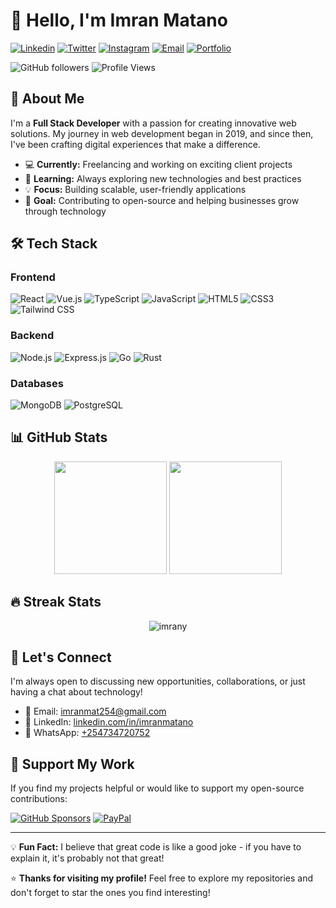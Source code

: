 # 👋 Hello, I'm Imran Matano

[![Linkedin](https://img.shields.io/badge/-LinkedIn-0077B5?style=for-the-badge&logo=Linkedin&logoColor=white)](https://www.linkedin.com/in/imranmatano)
[![Twitter](https://img.shields.io/badge/-Twitter-1DA1F2?style=for-the-badge&logo=Twitter&logoColor=white)](https://www.twitter.com/matano_imran)
[![Instagram](https://img.shields.io/badge/-Instagram-E4405F?style=for-the-badge&logo=Instagram&logoColor=white)](https://www.instagram.com/imrany00)
[![Email](https://img.shields.io/badge/-Email-D14836?style=for-the-badge&logo=Gmail&logoColor=white)](mailto:imranmat254@gmail.com)
[![Portfolio](https://img.shields.io/badge/-Portfolio-FF5722?style=for-the-badge&logo=firefox&logoColor=white)](https://portfolio-imran-matano.vercel.app/)

![GitHub followers](https://img.shields.io/github/followers/imrany?style=social)
![Profile Views](https://komarev.com/ghpvc/?username=imrany&color=brightgreen)

## 🚀 About Me

I'm a **Full Stack Developer** with a passion for creating innovative web solutions. My journey in web development began in 2019, and since then, I've been crafting digital experiences that make a difference.

- 💻 **Currently:** Freelancing and working on exciting client projects
- 🌱 **Learning:** Always exploring new technologies and best practices
- 💡 **Focus:** Building scalable, user-friendly applications
- 🎯 **Goal:** Contributing to open-source and helping businesses grow through technology

## 🛠️ Tech Stack

### Frontend
![React](https://img.shields.io/badge/React-20232A?style=for-the-badge&logo=react&logoColor=61DAFB)
![Vue.js](https://img.shields.io/badge/Vue.js-35495E?style=for-the-badge&logo=vue.js&logoColor=4FC08D)
![TypeScript](https://img.shields.io/badge/TypeScript-007ACC?style=for-the-badge&logo=typescript&logoColor=white)
![JavaScript](https://img.shields.io/badge/JavaScript-F7DF1E?style=for-the-badge&logo=javascript&logoColor=black)
![HTML5](https://img.shields.io/badge/HTML5-E34F26?style=for-the-badge&logo=html5&logoColor=white)
![CSS3](https://img.shields.io/badge/CSS3-1572B6?style=for-the-badge&logo=css3&logoColor=white)
![Tailwind CSS](https://img.shields.io/badge/Tailwind_CSS-38B2AC?style=for-the-badge&logo=tailwind-css&logoColor=white)

### Backend
![Node.js](https://img.shields.io/badge/Node.js-43853D?style=for-the-badge&logo=node.js&logoColor=white)
![Express.js](https://img.shields.io/badge/Express.js-404D59?style=for-the-badge)
![Go](https://img.shields.io/badge/Go-00ADD8?style=for-the-badge&logo=go&logoColor=white)
![Rust](https://img.shields.io/badge/Rust-000000?style=for-the-badge&logo=rust&logoColor=white)

### Databases
![MongoDB](https://img.shields.io/badge/MongoDB-4EA94B?style=for-the-badge&logo=mongodb&logoColor=white)
![PostgreSQL](https://img.shields.io/badge/PostgreSQL-316192?style=for-the-badge&logo=postgresql&logoColor=white)

## 📊 GitHub Stats

<div align="center">
  <img height="180em" src="https://github-readme-stats.vercel.app/api?username=imrany&show_icons=true&theme=tokyonight&include_all_commits=true&count_private=true"/>
  <img height="180em" src="https://github-readme-stats.vercel.app/api/top-langs/?username=imrany&layout=compact&langs_count=8&theme=tokyonight"/>
</div>

## 🔥 Streak Stats
<div align="center">
  <img src="https://github-readme-streak-stats.herokuapp.com/?user=imrany&theme=tokyonight" alt="imrany" />
</div>

## 🤝 Let's Connect

I'm always open to discussing new opportunities, collaborations, or just having a chat about technology!

- 📧 Email: [imranmat254@gmail.com](mailto:imranmat254@gmail.com)
- 💼 LinkedIn: [linkedin.com/in/imranmatano](https://www.linkedin.com/in/imranmatano)
- 📱 WhatsApp: [+254734720752](https://wa.me/+254734720752)

## 💖 Support My Work

If you find my projects helpful or would like to support my open-source contributions:

[![GitHub Sponsors](https://img.shields.io/badge/GitHub_Sponsors-EA4AAA?style=for-the-badge&logo=github-sponsors&logoColor=white)](https://github.com/sponsors/imrany)
[![PayPal](https://img.shields.io/badge/PayPal-00457C?style=for-the-badge&logo=paypal&logoColor=white)](https://www.paypal.com/donate/?hosted_button_id=VRRJJUFTANYFL)

---

💡 **Fun Fact:** I believe that great code is like a good joke - if you have to explain it, it's probably not that great!

⭐ **Thanks for visiting my profile!** Feel free to explore my repositories and don't forget to star the ones you find interesting!

